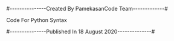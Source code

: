 #---------------Created By PamekasanCode Team-------------#

Code For Python Syntax

#---------------Published In 18 August 2020--------------#

